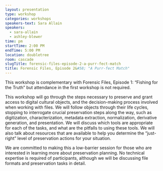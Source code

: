 ```yaml
---
layout: presentation
type: workshop
categories: workshops
speakers-text: Sara Allain
speakers:
  - sara-allain
  - ashley-blewer
time: pm
startTime: 2:00 PM
endTime: 5:00 PM
location: doubletree
room: cascade
slugTitle: forensic-files-episode-2-a-purr-fect-match
title: Forensic Files, Episode 2&#58; "A Purr-fect Match"
---
```


This workshop is complementary with Forensic Files, Episode 1: “Fishing for the Truth” but attendance in the first workshop is not required.

This workshop will go through the steps necessary to preserve and grant access to digital cultural objects, and the decision-making process involved when working with files. We will follow objects through their life cycles, stopping to interrogate crucial preservation steps along the way, such as digitization, characterization, metadata extraction,  normalization, derivative generation, and presentation. We will discuss which tools are appropriate for each of the tasks, and what are the pitfalls to using these tools. We will also talk about resources that are available to help you determine the “just-right” level of preservation actions for your situation.

We are committed to making this a low-barrier session for those who are interested in learning more about preservation planning. No technical expertise is required of participants, although we will be discussing file formats and preservation tasks in detail.
